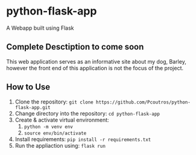 # python-flask-app
A Webapp built using Flask

## Complete Desctiption to come soon
This web application serves as an informative site about my dog, Barley, however the front end of this application is not the focus of the project.

## How to Use

1) Clone the repository: `git clone https://github.com/Pcoutros/python-flask-app.git`
2) Change directory into the repository: `cd python-flask-app`
3) Create & activate virtual environment:
    1. `python -m venv env`
    2. `source env/bin/activate`
4) Install requirements: `pip install -r requirements.txt`
5) Run the appliaction using: `flask run`
